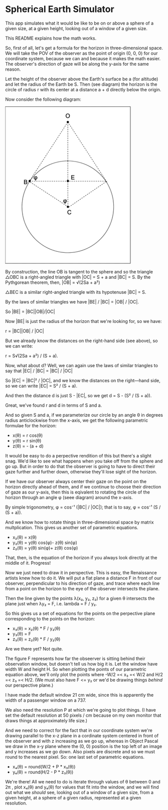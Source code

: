 # Spherical Earth Simulator

This app simulates what it would be like to be on or above a sphere of a given size, at a given height, looking out of a window of a given size.

This README explains how the math works.

So, first of all, let's get a formula for the horizon in three-dimensional space. We will take the POV of the observer as the point of origin (0, 0, 0) for our coordinate system, because we can and because it makes the math easier. The observer's direction of gaze will be along the y-axis for the same reason.

Let the height of the observer above the Earth's surface be a (for altitude) and let the radius of the Earth be S. Then (see diagram) the horizon is the circle of radius r with its center at a distance a + d directly below the origin.

Now consider the following diagram:

<img src="diagram.png" width="400px" />

By construction, the line OB is tangent to the sphere and so the triangle △OBC is a right-angled triangle with |OC| = S + a and |BC| = S. By the Pythgorean theorem, then, |OB| = √(2Sa + a²)

△BEC is a similar right-angled triangle with its hypotenuse |BC| = S.

By the laws of similar triangles we have |BE| / |BC| = |OB| / |OC|.

So |BE| = |BC||OB|/|OC|

Now |BE| is just the radius of the horizon that we're looking for, so we have:

r = |BC||OB| / |OC|

But we already know the distances on the right-hand side (see above), so we can write:

r = S√(2Sa + a²) / (S + a).

Now, what about d? Well, we can again use the laws of similar triangles to say that |EC| / |BC| = |BC| / |OC|

So |EC| = |BC|² / |OC|, and we know the distances on the right—hand side, so we can write |EC| = S² / (S + a).

And then the distance d is just S - |EC|, so we get d = S - (S² / (S + a)).

Great, we've found r and d in terms of S and a.

And so given S and a, if we parameterize our circle by an angle θ in degrees radius anticlockwise from the x-axis, we get the following parametric formulae for the horizon:

* x(θ) = r cos(θ)
* y(θ) = r sin(θ)
* z(θ) = - (a + d)

It would be easy to do a perpective rendition of this but there's a slight snag. We'd like to see what happens when you take off from the sphere and go up. But in order to do that the observer is going to have to direct their gaze further and further down, otherwise they'll lose sight of the horizon.

If we have our observer always center their gaze on the point on the horizon directly ahead of them, and if we continue to choose their direction of gaze as our y-axis, then this is eqivalent to rotating the circle of the horizon through an angle φ (seee diagram) around the x-axis.

By simple trigonometry, φ = cos⁻¹ (|BC| / |OC|); that is to say, φ = cos⁻¹ (S / (S + a)).

And we know how to rotate things in three-dimensional space by matrix multplication. This gives us another set of parametric equations.

* x₂(θ) = x(θ)
* y₂(θ) = y(θ) cos(φ)- z(θ) sin(φ)
* z₂(θ) = y(θ) sin(φ)+ z(θ) cos(φ)

That, then, is the equation of the horizon if you always look directly at the middle of it. Progress!

Now we just need to draw it in perspective. This is easy, the Renaissance artists knew how to do it. We will put a flat plane a distance F in front of our observer, perpendicular to his direction of gaze, and trace where each line from a point on the horizon to the eye of the observer intersects the plane.

Then the line given by the points λ(x₂, y₂, z₂) for a given θ intersects the plane just when λy₂ = F,  i.e. lambda = F / y₂.

So this gives us a set of equations for the points on the perpective plane corresponding to the points on the horizon:

* x₃(θ) = x₂(θ) * F / y₂(θ)
* y₃(θ) = F
* z₃(θ) = z₂(θ) * F / y₂(θ)

Are we there yet? Not quite.

The figure F represents how far the obseerver is sitting behind their observation window, but doesn't tell us how big it is. Let the window have width W and height H. So when plotting the points of our parametric equation above, we'll only plot the points where -W/2 =< x₃ =< W/2 and  H/2 =< z₃ =< H/2. (We must also have F <= y₂ or we'd be drawing things *behind* our perspective plane.)

I have made the default window 21 cm wide, since this is apparently the width of a passenger window on a 737.

We also need the resolution P at which we're going to plot things. (I have set the default resolution at 50 pixels / cm because on my own monitor that draws things at approximately life size.)

And we need to correct for the fact that in our coordinate system we're drawing parallel to the x-z plane in a cordinate system centered in front of the observer and with z increasing as we go up, whereas in Object Pascal we draw in the x-y plane where the (0, 0) position is the top left of an image and y increases as we go down. Also pixels are discrete and so we must round to the nearest pixel. So: one last set of parametric equations.

* x₄(θ) = round(W/2 + P * x₃(θ))
* y₄(θ) = round(H/2 - P * z₃(θ))

We're there! All we need to do is iterate through values of θ between 0 and 2π , plot x₄(θ) and y₄(θ) for values that fit into the window, and we will find out what we *should* see, looking out of a window of a given size, from a given height, at a sphere of a given radius, represented at a given resolution.
